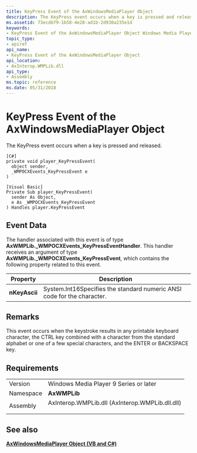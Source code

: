 ```yaml
---
title: KeyPress Event of the AxWindowsMediaPlayer Object
description: The KeyPress event occurs when a key is pressed and released. | KeyPress Event of the AxWindowsMediaPlayer Object
ms.assetid: 73ecd6f9-1b58-4e28-ad1b-2d930a235e1d
keywords:
- KeyPress Event of the AxWindowsMediaPlayer Object Windows Media Player
topic_type:
- apiref
api_name:
- KeyPress Event of the AxWindowsMediaPlayer Object
api_location:
- AxInterop.WMPLib.dll
api_type:
- Assembly
ms.topic: reference
ms.date: 05/31/2018
---
```


# KeyPress Event of the AxWindowsMediaPlayer Object

The KeyPress event occurs when a key is pressed and released.

``` syntax
[C#]
private void player_KeyPressEvent(
  object sender,
  _WMPOCXEvents_KeyPressEvent e
)

[Visual Basic]
Private Sub player_KeyPressEvent(  
  sender As Object,  
  e As _WMPOCXEvents_KeyPressEvent
) Handles player.KeyPressEvent
```

## Event Data

The handler associated with this event is of type **AxWMPLib.\_WMPOCXEvents\_KeyPressEventHandler**. This handler receives an argument of type **AxWMPLib.\_WMPOCXEvents\_KeyPressEvent**, which contains the following property related to this event.



| Property      | Description                                                                        |
|---------------|------------------------------------------------------------------------------------|
| **nKeyAscii** | System.Int16Specifies the standard numeric ANSI code for the character.<br/> |



 

## Remarks

This event occurs when the keystroke results in any printable keyboard character, the CTRL key combined with a character from the standard alphabet or one of a few special characters, and the ENTER or BACKSPACE key.

## Requirements



|                      |                                                                                                                            |
|----------------------|----------------------------------------------------------------------------------------------------------------------------|
| Version<br/>   | Windows Media Player 9 Series or later<br/>                                                                          |
| Namespace<br/> | **AxWMPLib**<br/>                                                                                                    |
| Assembly<br/>  | <dl> <dt>AxInterop.WMPLib.dll (AxInterop.WMPLib.dll.dll)</dt> </dl> |



## See also

<dl> <dt>

[**AxWindowsMediaPlayer Object (VB and C#)**](axwindowsmediaplayer-object--vb-and-c.md)
</dt> </dl>

 

 





